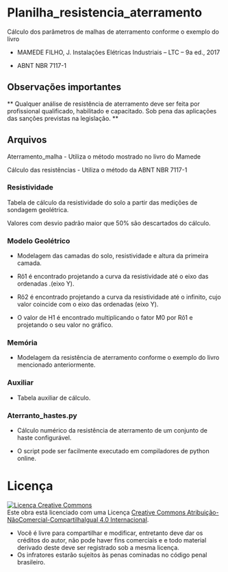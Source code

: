 # Planilha_resistencia_aterramento

Cálculo dos parâmetros de malhas de aterramento conforme o exemplo do livro

- MAMEDE FILHO, J. Instalações Elétricas Industriais – LTC – 9a ed., 2017

- ABNT NBR 7117-1

## Observações importantes

** Qualquer análise de resistência de aterramento deve ser feita por profissional qualificado, habilitado e capacitado. Sob pena das aplicações das sanções previstas na legislação. **

## Arquivos

Aterramento_malha - Utiliza o método mostrado no livro do Mamede

Cálculo das resistências - Utiliza o método da ABNT NBR 7117-1


### Resistividade

Tabela de cálculo da resistividade do solo a partir das medições de sondagem geolétrica.

Valores com desvio padrão maior que 50% são descartados do cálculo.

### Modelo Geolétrico

- Modelagem das camadas do solo, resistividade e altura da primeira camada.

- Rô1 é encontrado projetando a curva da resistividade até o eixo das ordenadas .(eixo Y).

- Rô2 é encontrado projetando a curva da resistividade até o infinito, cujo valor coincide com o eixo das ordenadas (eixo Y).

- O valor de H1 é encontrado multiplicando o fator M0 por Rô1 e projetando o seu valor no gráfico.

### Memória

- Modelagem da resistência de aterramento conforme o exemplo do livro mencionado anteriormente.

### Auxiliar

- Tabela auxiliar de cálculo.

### Aterranto_hastes.py

- Cálculo numérico da resistência de aterramento de um conjunto de haste configurável.

- O script pode ser facilmente executado em compiladores de python online.

# Licença

<a rel="license" href="http://creativecommons.org/licenses/by-nc-sa/4.0/"><img alt="Licença Creative Commons" style="border-width:0" src="https://i.creativecommons.org/l/by-nc-sa/4.0/88x31.png" /></a><br />Este obra está licenciado com uma Licença <a rel="license" href="http://creativecommons.org/licenses/by-nc-sa/4.0/">Creative Commons Atribuição-NãoComercial-CompartilhaIgual 4.0 Internacional</a>.

- Você é livre para compartilhar e modificar, entretanto deve dar os créditos do autor, não pode haver fins comerciais e e todo material derivado deste deve ser registrado sob a mesma licença.
- Os infratores estarão sujeitos às penas cominadas no código penal brasileiro.